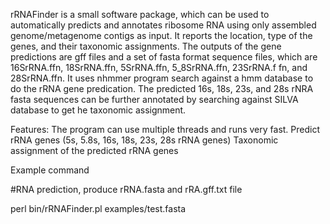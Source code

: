rRNAFinder is a small software package, which can be used to automatically predicts and annotates ribosome RNA using only assembled genome/metagenome contigs as input. It reports the location, type of the
 genes, and their taxonomic assignments. The outputs of the gene predictions are gff files and a set of fasta format sequence files, which are 16SrRNA.ffn, 18SrRNA.ffn, 5SrRNA.ffn, 5_8SrRNA.ffn, 23SrRNA.f
fn, and 28SrRNA.ffn. It uses nhmmer program search against a hmm database to do the rRNA gene predication.
The predicted 16s, 18s, 23s, and 28s rNRA fasta sequences can be further annotated by searching against SILVA database to get he taxonomic assignment.

Features:
The program can use multiple threads and runs very fast.
Predict rRNA genes (5s, 5.8s, 16s, 18s, 23s, 28s rRNA genes)
Taxonomic assignment of the predicted rRNA genes

Example command

#RNA prediction, produce rRNA.fasta and rRA.gff.txt file

perl bin/rRNAFinder.pl  examples/test.fasta



